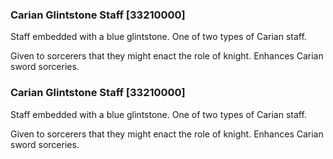 ### Carian Glintstone Staff [33210000]

Staff embedded with a blue glintstone. One of two types of Carian staff.

Given to sorcerers that they might enact the role of knight. Enhances Carian sword sorceries.### Carian Glintstone Staff [33210000]

Staff embedded with a blue glintstone. One of two types of Carian staff.

Given to sorcerers that they might enact the role of knight. Enhances Carian sword sorceries.